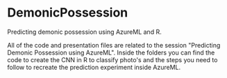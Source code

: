 # DemonicPossession
Predicting demonic possession using AzureML and R.

All of the code and presentation files are related to the session "Predicting Demonic Possession using AzureML".
Inside the folders you can find the code to create the CNN in R to classify photo's and the steps you need to follow to recreate the prediction experiment inside AzureML.



